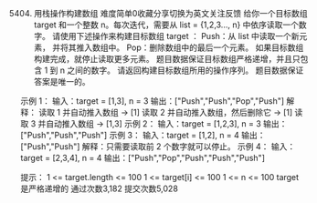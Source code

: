 5404. 用栈操作构建数组
难度简单0收藏分享切换为英文关注反馈
给你一个目标数组 target 和一个整数 n。每次迭代，需要从  list = {1,2,3..., n} 中依序读取一个数字。
请使用下述操作来构建目标数组 target ：
Push：从 list 中读取一个新元素， 并将其推入数组中。
Pop：删除数组中的最后一个元素。
如果目标数组构建完成，就停止读取更多元素。
题目数据保证目标数组严格递增，并且只包含 1 到 n 之间的数字。
请返回构建目标数组所用的操作序列。
题目数据保证答案是唯一的。
 
示例 1：
输入：target = [1,3], n = 3
输出：["Push","Push","Pop","Push"]
解释： 
读取 1 并自动推入数组 -> [1]
读取 2 并自动推入数组，然后删除它 -> [1]
读取 3 并自动推入数组 -> [1,3]
示例 2：
输入：target = [1,2,3], n = 3
输出：["Push","Push","Push"]
示例 3：
输入：target = [1,2], n = 4
输出：["Push","Push"]
解释：只需要读取前 2 个数字就可以停止。
示例 4：
输入：target = [2,3,4], n = 4
输出：["Push","Pop","Push","Push","Push"]
 
提示：
1 <= target.length <= 100
1 <= target[i] <= 100
1 <= n <= 100
target 是严格递增的
通过次数3,182
提交次数5,028